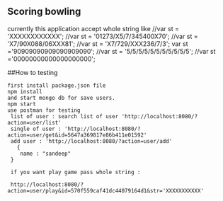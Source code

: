 
## Scoring bowling
currently this application accept whole string like 
//var st = 'XXXXXXXXXXXX';
//var st = '01273/X5/7/345400X70';
//var st = 'X7/90X088/06XXX81';
//var st = 'X7/729/XXX236/7/3';
var st ='90909090909090909090';
//var st = '5/5/5/5/5/5/5/5/5/5/5';
//var st ='00000000000000000000';

##How to testing
```
first install package.json file
npm install
and start mongo db for save users.
npm start
use postman for testing 
 list of user : search list of user 'http://localhost:8080/?action=user/list'
 single of user : 'http://localhost:8080/?action=user/get&id=5647a369817e86b411e01592'
 add user : 'http://localhost:8080/?action=user/add'
   {
 	name : "sandeep"
 }

 if you want play game pass whole string :

 http://localhost:8080/?action=user/play&id=570f559caf41dc44079164d1&str='XXXXXXXXXXX'



```











